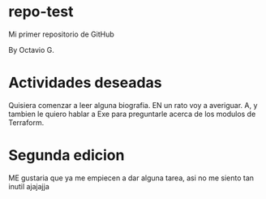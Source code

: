 # repo-test
Mi primer repositorio de GitHub

By Octavio G.

# Actividades deseadas

Quisiera comenzar a leer alguna biografia. EN un rato voy a averiguar.
A, y tambien le quiero hablar a Exe para preguntarle acerca de los modulos de Terraform.

# Segunda edicion
ME gustaria que ya me empiecen a dar alguna tarea, asi no me siento tan inutil ajajajja

